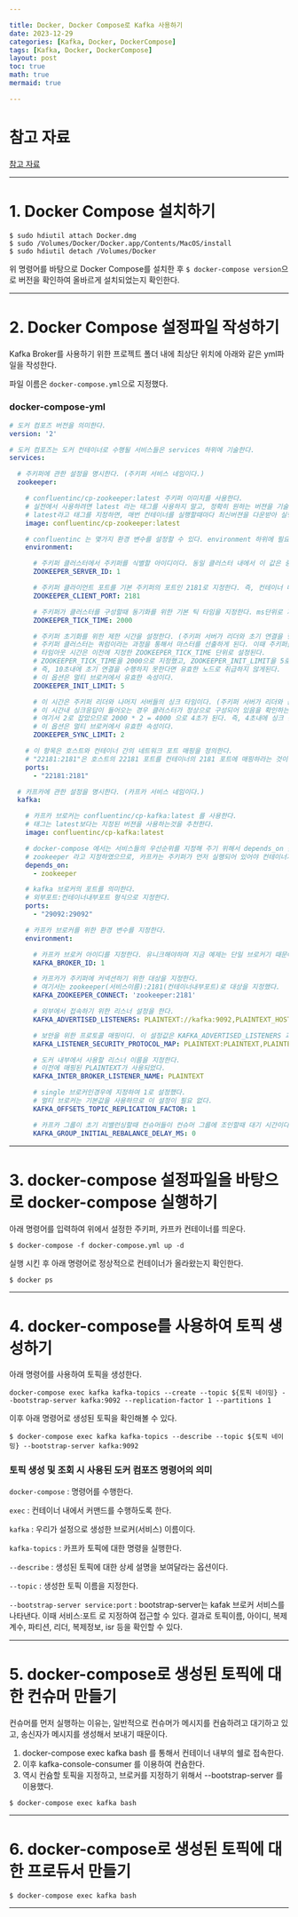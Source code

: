 ```yaml
---

title: Docker, Docker Compose로 Kafka 사용하기
date: 2023-12-29
categories: [Kafka, Docker, DockerCompose]
tags: [Kafka, Docker, DockerCompose]
layout: post
toc: true
math: true
mermaid: true

---
```


# 참고 자료

[참고 자료](https://devocean.sk.com/blog/techBoardDetail.do?ID=164007)

---

# 1. Docker Compose 설치하기

```shell
$ sudo hdiutil attach Docker.dmg
$ sudo /Volumes/Docker/Docker.app/Contents/MacOS/install
$ sudo hdiutil detach /Volumes/Docker
```

위 명령어를 바탕으로 Docker Compose를 설치한 후 `$ docker-compose version`으로 버전을 확인하여 올바르게 설치되었는지 확인한다.

---

# 2. Docker Compose 설정파일 작성하기

Kafka Broker를 사용하기 위한 프로젝트 폴더 내에 최상단 위치에 아래와 같은 yml파일을 작성한다.

파일 이름은 `docker-compose.yml`으로 지정했다.

### docker-compose-yml
```yml
# 도커 컴포즈 버전을 의미한다.
version: '2'

# 도커 컴포즈는 도커 컨테이너로 수행될 서비스들은 services 하위에 기술한다.
services:

  # 주키퍼에 관한 설정을 명시한다. (주키퍼 서비스 네임이다.)
  zookeeper:

    # confluentinc/cp-zookeeper:latest 주키퍼 이미지를 사용한다.
    # 실전에서 사용하려면 latest 라는 태그를 사용하지 말고, 정확히 원하는 버젼을 기술해서 사용하는 것을 권장한다.
    # latest라고 태그를 지정하면, 매번 컨테이너를 실행할때마다 최신버젼을 다운받아 실행하므로 변경된 버젼으로 인해 원하지 않는 결과를 볼 수 있다.
    image: confluentinc/cp-zookeeper:latest

    # confluentinc 는 몇가지 환경 변수를 설정할 수 있다. environment 하위에 필요한 환경을 작성하자.
    environment:

      # 주키퍼 클러스터에서 주키퍼를 식별할 아이디이다. 동일 클러스터 내에서 이 값은 중복되면 안된다. 단일 브로커이기 때문에 이 값은 의미가 없다
      ZOOKEEPER_SERVER_ID: 1

      # 주키퍼 클라이언트 포트를 기본 주키퍼의 포트인 2181로 지정한다. 즉, 컨테이너 내부에서 주키퍼는 2181로 실행된다.
      ZOOKEEPER_CLIENT_PORT: 2181

      # 주키퍼가 클러스터를 구성할때 동기화를 위한 기본 틱 타임을 지정한다. ms단위로 지정할 수 있으며 여기서는 2000으로 설정했으니 2초가 된다.
      ZOOKEEPER_TICK_TIME: 2000

      # 주키퍼 초기화를 위한 제한 시간을 설정한다. (주키퍼 서버가 리더와 초기 연결을 형성하는 데 허용되는 'tick' 수를 지정)
      # 주키퍼 클러스터는 쿼럼이라는 과정을 통해서 마스터를 선출하게 된다. 이때 주키퍼들이 리더에게 커넥션을 맺을때 지정할 초기 타임아웃 시간이다.
      # 타임아웃 시간은 이전에 지정한 ZOOKEEPER_TICK_TIME 단위로 설정된다.
      # ZOOKEEPER_TICK_TIME을 2000으로 지정했고, ZOOKEEPER_INIT_LIMIT을 5로 잡았으므로 2000 * 5 = 10000ms 즉, 10초가 된다.
      # 즉, 10초내에 초기 연결을 수행하지 못한다면 유효한 노드로 취급하지 않게된다.
      # 이 옵션은 멀티 브로커에서 유효한 속성이다.
      ZOOKEEPER_INIT_LIMIT: 5

      # 이 시간은 주키퍼 리더와 나머지 서버들의 싱크 타임이다. (주키퍼 서버가 리더와 동기화를 유지하는 데 허용되는 'tick' 수를 지정)
      # 이 시간내 싱크응답이 들어오는 경우 클러스터가 정상으로 구성되어 있음을 확인하는 시간이다.
      # 여기서 2로 잡았으므로 2000 * 2 = 4000 으로 4초가 된다. 즉, 4초내에 싱크 응답이 없다면 연결이 끊어진 것으로 간주한다.
      # 이 옵션은 멀티 브로커에서 유효한 속성이다.
      ZOOKEEPER_SYNC_LIMIT: 2

    # 이 항목은 호스트와 컨테이너 간의 네트워크 포트 매핑을 정의한다.
    # "22181:2181"은 호스트의 22181 포트를 컨테이너의 2181 포트에 매핑하라는 것이다.
    ports:
      - "22181:2181"

  # 카프카에 관한 설정을 명시한다. (카프카 서비스 네임이다.)
  kafka:

    # 카프카 브로커는 confluentinc/cp-kafka:latest 를 사용한다.
    # 태그는 latest보다는 지정된 버젼을 사용하는것을 추천한다.
    image: confluentinc/cp-kafka:latest

    # docker-compose 에서는 서비스들의 우선순위를 지정해 주기 위해서 depends_on 을 이용한다.
    # zookeeper 라고 지정하였으므로, 카프카는 주키퍼가 먼저 실행되어 있어야 컨테이너가 올라오게 된다.
    depends_on:
      - zookeeper

    # kafka 브로커의 포트를 의미한다.
    # 외부포트:컨테이너내부포트 형식으로 지정한다.
    ports:
      - "29092:29092"

    # 카프카 브로커를 위한 환경 변수를 지정한다.
    environment:

      # 카프카 브로커 아이디를 지정한다. 유니크해야하며 지금 예제는 단일 브로커기 때문에 없어도 무방하다.
      KAFKA_BROKER_ID: 1

      # 카프카가 주키퍼에 커넥션하기 위한 대상을 지정한다.
      # 여기서는 zookeeper(서비스이름):2181(컨테이너내부포트)로 대상을 지정했다.
      KAFKA_ZOOKEEPER_CONNECT: 'zookeeper:2181'

      # 외부에서 접속하기 위한 리스너 설정을 한다.
      KAFKA_ADVERTISED_LISTENERS: PLAINTEXT://kafka:9092,PLAINTEXT_HOST://localhost:29092

      # 보안을 위한 프로토콜 매핑이디. 이 설정값은 KAFKA_ADVERTISED_LISTENERS 과 함께 key/value로 매핑된다.
      KAFKA_LISTENER_SECURITY_PROTOCOL_MAP: PLAINTEXT:PLAINTEXT,PLAINTEXT_HOST:PLAINTEXT

      # 도커 내부에서 사용할 리스너 이름을 지정한다.
      # 이전에 매핑된 PLAINTEXT가 사용되었다.
      KAFKA_INTER_BROKER_LISTENER_NAME: PLAINTEXT

      # single 브로커인경우에 지정하여 1로 설정했다.
      # 멀티 브로커는 기본값을 사용하므로 이 설정이 필요 없다.
      KAFKA_OFFSETS_TOPIC_REPLICATION_FACTOR: 1

      # 카프카 그룹이 초기 리밸런싱할때 컨슈머들이 컨슈머 그룹에 조인할때 대기 시간이다.
      KAFKA_GROUP_INITIAL_REBALANCE_DELAY_MS: 0
```

---

# 3. docker-compose 설정파일을 바탕으로 docker-compose 실행하기

아래 명령어를 입력하여 위에서 설정한 주키퍼, 카프카 컨테이너를 띄운다.

```shell
$ docker-compose -f docker-compose.yml up -d
```

실행 시킨 후 아래 명령어로 정상적으로 컨테이너가 올라왔는지 확인한다.

```shell
$ docker ps
```

---

# 4. docker-compose를 사용하여 토픽 생성하기

아래 명령어를 사용하여 토픽을 생성한다.

```shell
docker-compose exec kafka kafka-topics --create --topic ${토픽 네이밍} --bootstrap-server kafka:9092 --replication-factor 1 --partitions 1
```

이후 아래 명령어로 생성된 토픽을 확인해볼 수 있다.

```shell
$ docker-compose exec kafka kafka-topics --describe --topic ${토픽 네이밍} --bootstrap-server kafka:9092
```

### 토픽 생성 및 조회 시 사용된 도커 컴포즈 명령어의 의미

`docker-compose` : 명령어를 수행한다.

`exec` : 컨테이너 내에서 커맨드를 수행하도록 한다.

`kafka` : 우리가 설정으로 생성한 브로커(서비스) 이름이다.

`kafka-topics` : 카프카 토픽에 대한 명령을 실행한다.

`--describe` : 생성된 토픽에 대한 상세 설명을 보여달라는 옵션이다.

`--topic` : 생성한 토픽 이름을 지정한다.

`--bootstrap-server service:port` : bootstrap-server는 kafak 브로커 서비스를 나타낸다. 이때 서비스:포트 로 지정하여 접근할 수 있다. 결과로 토픽이름, 아이디, 복제계수, 파티션, 리더, 복제정보, isr 등을 확인할 수 있다.

---

# 5. docker-compose로 생성된 토픽에 대한 컨슈머 만들기

컨슈머를 먼저 실행하는 이유는, 일반적으로 컨슈머가 메시지를 컨슘하려고 대기하고 있고, 송신자가 메시지를 생성해서 보내기 때문이다.

1. docker-compose exec kafka bash 를 통해서 컨테이너 내부의 쉘로 접속한다.
2. 이후 kafka-console-consumer 를 이용하여 컨슘한다.
3. 역시 컨슘할 토픽을 지정하고, 브로커를 지정하기 위해서 --bootstrap-server 를 이용했다.

```shell
$ docker-compose exec kafka bash
```

---

# 6. docker-compose로 생성된 토픽에 대한 프로듀서 만들기

```shell
$ docker-compose exec kafka bash
```

---
